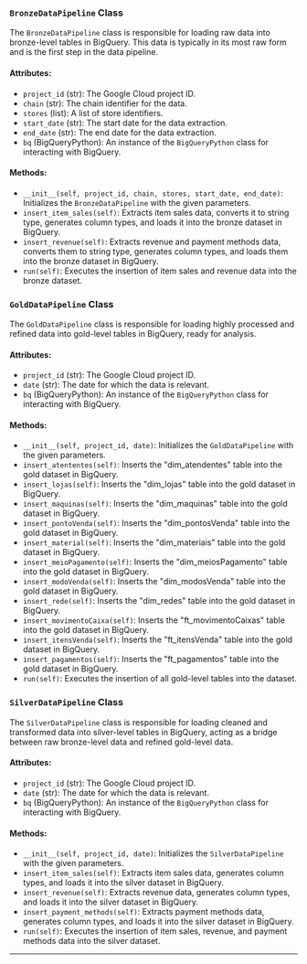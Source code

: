 

### `BronzeDataPipeline` Class

The `BronzeDataPipeline` class is responsible for loading raw data into bronze-level tables in BigQuery. This data is typically in its most raw form and is the first step in the data pipeline.

#### Attributes:
- `project_id` (str): The Google Cloud project ID.
- `chain` (str): The chain identifier for the data.
- `stores` (list): A list of store identifiers.
- `start_date` (str): The start date for the data extraction.
- `end_date` (str): The end date for the data extraction.
- `bq` (BigQueryPython): An instance of the `BigQueryPython` class for interacting with BigQuery.

#### Methods:
- `__init__(self, project_id, chain, stores, start_date, end_date)`: Initializes the `BronzeDataPipeline` with the given parameters.
- `insert_item_sales(self)`: Extracts item sales data, converts it to string type, generates column types, and loads it into the bronze dataset in BigQuery.
- `insert_revenue(self)`: Extracts revenue and payment methods data, converts them to string type, generates column types, and loads them into the bronze dataset in BigQuery.
- `run(self)`: Executes the insertion of item sales and revenue data into the bronze dataset.

### `GoldDataPipeline` Class

The `GoldDataPipeline` class is responsible for loading highly processed and refined data into gold-level tables in BigQuery, ready for analysis.

#### Attributes:
- `project_id` (str): The Google Cloud project ID.
- `date` (str): The date for which the data is relevant.
- `bq` (BigQueryPython): An instance of the `BigQueryPython` class for interacting with BigQuery.

#### Methods:
- `__init__(self, project_id, date)`: Initializes the `GoldDataPipeline` with the given parameters.
- `insert_atententes(self)`: Inserts the "dim_atendentes" table into the gold dataset in BigQuery.
- `insert_lojas(self)`: Inserts the "dim_lojas" table into the gold dataset in BigQuery.
- `insert_maquinas(self)`: Inserts the "dim_maquinas" table into the gold dataset in BigQuery.
- `insert_pontoVenda(self)`: Inserts the "dim_pontosVenda" table into the gold dataset in BigQuery.
- `insert_material(self)`: Inserts the "dim_materiais" table into the gold dataset in BigQuery.
- `insert_meioPagamento(self)`: Inserts the "dim_meiosPagamento" table into the gold dataset in BigQuery.
- `insert_modoVenda(self)`: Inserts the "dim_modosVenda" table into the gold dataset in BigQuery.
- `insert_rede(self)`: Inserts the "dim_redes" table into the gold dataset in BigQuery.
- `insert_movimentoCaixa(self)`: Inserts the "ft_movimentoCaixas" table into the gold dataset in BigQuery.
- `insert_itensVenda(self)`: Inserts the "ft_itensVenda" table into the gold dataset in BigQuery.
- `insert_pagamentos(self)`: Inserts the "ft_pagamentos" table into the gold dataset in BigQuery.
- `run(self)`: Executes the insertion of all gold-level tables into the dataset.

### `SilverDataPipeline` Class

The `SilverDataPipeline` class is responsible for loading cleaned and transformed data into silver-level tables in BigQuery, acting as a bridge between raw bronze-level data and refined gold-level data.

#### Attributes:
- `project_id` (str): The Google Cloud project ID.
- `date` (str): The date for which the data is relevant.
- `bq` (BigQueryPython): An instance of the `BigQueryPython` class for interacting with BigQuery.

#### Methods:
- `__init__(self, project_id, date)`: Initializes the `SilverDataPipeline` with the given parameters.
- `insert_item_sales(self)`: Extracts item sales data, generates column types, and loads it into the silver dataset in BigQuery.
- `insert_revenue(self)`: Extracts revenue data, generates column types, and loads it into the silver dataset in BigQuery.
- `insert_payment_methods(self)`: Extracts payment methods data, generates column types, and loads it into the silver dataset in BigQuery.
- `run(self)`: Executes the insertion of item sales, revenue, and payment methods data into the silver dataset.

---
